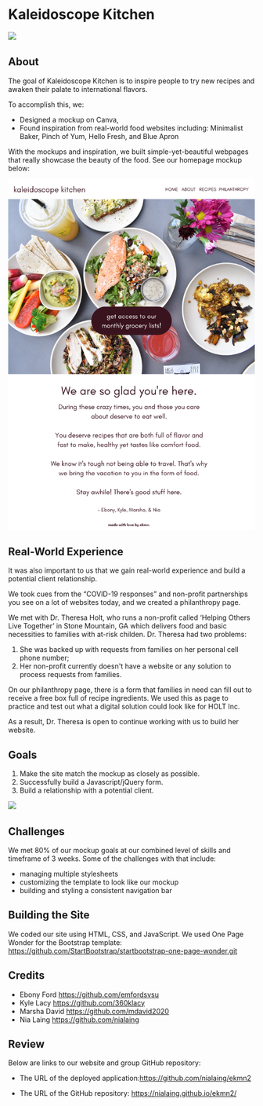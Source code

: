 # Kaleidoscope Kitchen

![](img/screen1.png)
 
## About 

The goal of Kaleidoscope Kitchen is to inspire people to try new recipes and awaken their palate to international flavors.

To accomplish this, we:
  - Designed a mockup on Canva,
  - Found inspiration from real-world food websites including: Minimalist Baker, Pinch of Yum, Hello Fresh, and Blue Apron

With the mockups and inspiration, we built simple-yet-beautiful webpages that really showcase the beauty of the food. See our homepage mockup below:

![](img/home.png)

## Real-World Experience

It was also important to us that we gain real-world experience and build a potential client relationship. 

We took cues from the “COVID-19 responses” and non-profit partnerships you see on a lot of websites today, and we created a philanthropy page. 

We met with Dr. Theresa Holt, who runs a non-profit called ‘Helping Others Live Together’ in Stone Mountain, GA which delivers food and basic necessities to families with at-risk childen. Dr. Theresa had two problems:

1. She was backed up with requests from families on her personal cell phone number;
2. Her non-profit currently doesn't have a website or any solution to process requests from families.

On our philanthropy page, there is a form that families in need can fill out to receive a free box full of recipe ingredients. We used this as page to practice and test out what a digital solution could look like for HOLT Inc.

As a result, Dr. Theresa is open to continue working with us to build her website. 

## Goals
1. Make the site match the mockup as closely as possible.
2. Successfully build a Javascript/jQuery form.
3. Build a relationship with a potential client. 

![](img/screen2.png)

## Challenges
We met 80% of our mockup goals at our combined level of skills and timeframe of 3 weeks. Some of the challenges with that include:
  - managing multiple stylesheets
  - customizing the template to look like our mockup
  - building and styling a consistent navigation bar 


## Building the Site

We coded our site using HTML, CSS, and JavaScript. 
We used One Page Wonder for the Bootstrap template: https://github.com/StartBootstrap/startbootstrap-one-page-wonder.git
 
 
## Credits
 
- Ebony Ford          https://github.com/emfordsvsu
- Kyle Lacy           https://github.com/360klacy
- Marsha David        https://github.com/mdavid2020
- Nia Laing           https://github.com/nialaing
 
## Review
 
Below are links to our website and group GitHub repository:
 
* The URL of the deployed application:https://github.com/nialaing/ekmn2
 
* The URL of the GitHub repository: https://nialaing.github.io/ekmn2/


